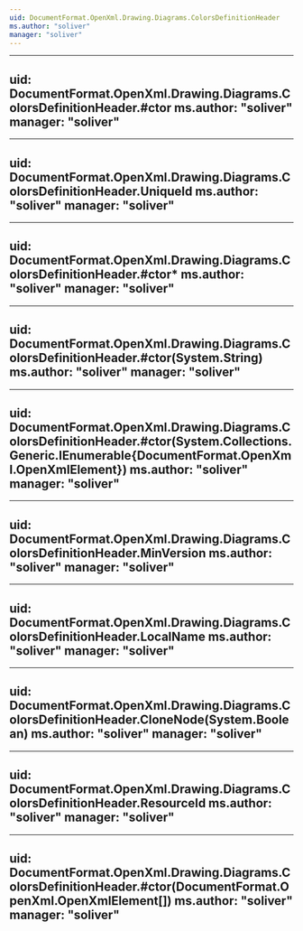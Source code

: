 ```yaml
---
uid: DocumentFormat.OpenXml.Drawing.Diagrams.ColorsDefinitionHeader
ms.author: "soliver"
manager: "soliver"
---
```


---
uid: DocumentFormat.OpenXml.Drawing.Diagrams.ColorsDefinitionHeader.#ctor
ms.author: "soliver"
manager: "soliver"
---

---
uid: DocumentFormat.OpenXml.Drawing.Diagrams.ColorsDefinitionHeader.UniqueId
ms.author: "soliver"
manager: "soliver"
---

---
uid: DocumentFormat.OpenXml.Drawing.Diagrams.ColorsDefinitionHeader.#ctor*
ms.author: "soliver"
manager: "soliver"
---

---
uid: DocumentFormat.OpenXml.Drawing.Diagrams.ColorsDefinitionHeader.#ctor(System.String)
ms.author: "soliver"
manager: "soliver"
---

---
uid: DocumentFormat.OpenXml.Drawing.Diagrams.ColorsDefinitionHeader.#ctor(System.Collections.Generic.IEnumerable{DocumentFormat.OpenXml.OpenXmlElement})
ms.author: "soliver"
manager: "soliver"
---

---
uid: DocumentFormat.OpenXml.Drawing.Diagrams.ColorsDefinitionHeader.MinVersion
ms.author: "soliver"
manager: "soliver"
---

---
uid: DocumentFormat.OpenXml.Drawing.Diagrams.ColorsDefinitionHeader.LocalName
ms.author: "soliver"
manager: "soliver"
---

---
uid: DocumentFormat.OpenXml.Drawing.Diagrams.ColorsDefinitionHeader.CloneNode(System.Boolean)
ms.author: "soliver"
manager: "soliver"
---

---
uid: DocumentFormat.OpenXml.Drawing.Diagrams.ColorsDefinitionHeader.ResourceId
ms.author: "soliver"
manager: "soliver"
---

---
uid: DocumentFormat.OpenXml.Drawing.Diagrams.ColorsDefinitionHeader.#ctor(DocumentFormat.OpenXml.OpenXmlElement[])
ms.author: "soliver"
manager: "soliver"
---
